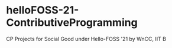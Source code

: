 # helloFOSS-21-ContributiveProgramming
CP Projects for Social Good under Hello-FOSS '21 by WnCC, IIT B
